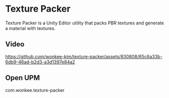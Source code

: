 # Texture Packer
Texture Packer is a Unity Editor utility that packs PBR textures and generate a material with textures.

## Video
https://github.com/wonkee-kim/texture-packer/assets/830808/65c6a33b-6db9-46ad-b2d3-a3d1397e84a2

## Open UPM
com.wonkee.texture-packer
